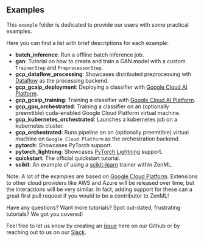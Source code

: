## Examples

This `example` folder is dedicated to provide our users with some practical examples.

Here you can find a list with brief descriptions for each example:

- **batch_inference**: Run a offline batch inference job.
- **gan**: Tutorial on how to create and train a GAN model with a custom `TrainerStep` and `PreprocessorStep`.
- **gcp_dataflow_processing**: Showcases distributed preprocessing wth [Dataflow](https://cloud.google.com/dataflow) as the processing backend.
- **gcp_gcaip_deployment**: Deploying a classifier with [Google Cloud AI Platform](https://cloud.google.com/ai-platform).
- **gcp_gcaip_training**: Training a classifier with [Google Cloud AI Platform](https://cloud.google.com/ai-platform).
- **gcp_gpu_orchestrated**: Training a classifier on an (optionally preemtible) cuda-enabled Google Cloud Platform virtual machine.
- **gcp_kubernetes_orchestrated**: Launches a kubernetes job on a kubernetes cluster.
- **gcp_orchestrated**: Runs pipeline on an (optionally preemtible) virtual machine on `Google Cloud Platform` as the orchestration backend.
- **pytorch**: Showcases PyTorch support.
- **pytorch_lightning**: Showcases [PyTorch Lightning](https://www.pytorchlightning.ai/) support.
- **quickstart**: The official quickstart tutorial.
- **scikit**: An example of using a [scikit-learn](https://scikit-learn.org/) trainer within ZenML.

Note: A lot of the examples are based on [Google Cloud Platform](https://cloud.google.com/). Extensions to other cloud providers like AWS and Azure will 
be released over time, but the interactions will be very similar. In fact, adding support for these can a great first pull 
request if you would to be a contributor to ZenML!

Have any questions? Want more tutorials? Spot out-dated, frustrating tutorials? We got you covered!

Feel free to let us know by creating an 
[issue](https://github.com/maiot-io/zenml/issues) here on our Github or by reaching out to us on our 
[Slack](https://zenml.io/slack-invite/). 